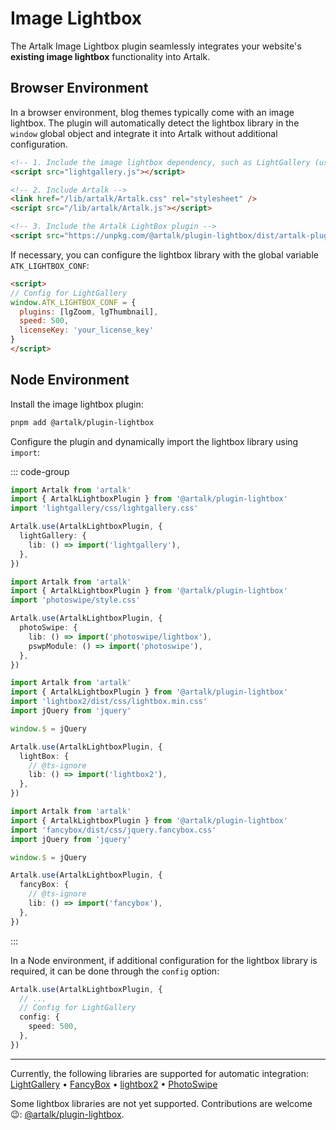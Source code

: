 # Image Lightbox

The Artalk Image Lightbox plugin seamlessly integrates your website's **existing image lightbox** functionality into Artalk.

## Browser Environment

In a browser environment, blog themes typically come with an image lightbox. The plugin will automatically detect the lightbox library in the `window` global object and integrate it into Artalk without additional configuration.

```html
<!-- 1. Include the image lightbox dependency, such as LightGallery (usually provided by the blog theme, no need to re-include) -->
<script src="lightgallery.js"></script>

<!-- 2. Include Artalk -->
<link href="/lib/artalk/Artalk.css" rel="stylesheet" />
<script src="/lib/artalk/Artalk.js"></script>

<!-- 3. Include the Artalk LightBox plugin -->
<script src="https://unpkg.com/@artalk/plugin-lightbox/dist/artalk-plugin-lightbox.js"></script>
```

If necessary, you can configure the lightbox library with the global variable `ATK_LIGHTBOX_CONF`:

```html
<script>
// Config for LightGallery
window.ATK_LIGHTBOX_CONF = {
  plugins: [lgZoom, lgThumbnail],
  speed: 500,
  licenseKey: 'your_license_key'
}
</script>
```

## Node Environment

Install the image lightbox plugin:

```bash
pnpm add @artalk/plugin-lightbox
```

Configure the plugin and dynamically import the lightbox library using `import`:

::: code-group

```ts [LightGallery]
import Artalk from 'artalk'
import { ArtalkLightboxPlugin } from '@artalk/plugin-lightbox'
import 'lightgallery/css/lightgallery.css'

Artalk.use(ArtalkLightboxPlugin, {
  lightGallery: {
    lib: () => import('lightgallery'),
  },
})
```

```ts [PhotoSwipe]
import Artalk from 'artalk'
import { ArtalkLightboxPlugin } from '@artalk/plugin-lightbox'
import 'photoswipe/style.css'

Artalk.use(ArtalkLightboxPlugin, {
  photoSwipe: {
    lib: () => import('photoswipe/lightbox'),
    pswpModule: () => import('photoswipe'),
  },
})
```

```ts [LightBox]
import Artalk from 'artalk'
import { ArtalkLightboxPlugin } from '@artalk/plugin-lightbox'
import 'lightbox2/dist/css/lightbox.min.css'
import jQuery from 'jquery'

window.$ = jQuery

Artalk.use(ArtalkLightboxPlugin, {
  lightBox: {
    // @ts-ignore
    lib: () => import('lightbox2'),
  },
})
```

```ts [FancyBox]
import Artalk from 'artalk'
import { ArtalkLightboxPlugin } from '@artalk/plugin-lightbox'
import 'fancybox/dist/css/jquery.fancybox.css'
import jQuery from 'jquery'

window.$ = jQuery

Artalk.use(ArtalkLightboxPlugin, {
  fancyBox: {
    // @ts-ignore
    lib: () => import('fancybox'),
  },
})
```

:::

In a Node environment, if additional configuration for the lightbox library is required, it can be done through the `config` option:

```ts
Artalk.use(ArtalkLightboxPlugin, {
  // ...
  // Config for LightGallery
  config: {
    speed: 500,
  },
})
```

---

Currently, the following libraries are supported for automatic integration: [LightGallery](https://github.com/sachinchoolur/lightGallery) • [FancyBox](https://github.com/fancyapps/fancybox) • [lightbox2](https://github.com/lokesh/lightbox2) • [PhotoSwipe](https://photoswipe.com/)

Some lightbox libraries are not yet supported. Contributions are welcome 😉: [@artalk/plugin-lightbox](https://github.com/ArtalkJS/Artalk/blob/master/ui/plugin-lightbox/src/main.ts).
